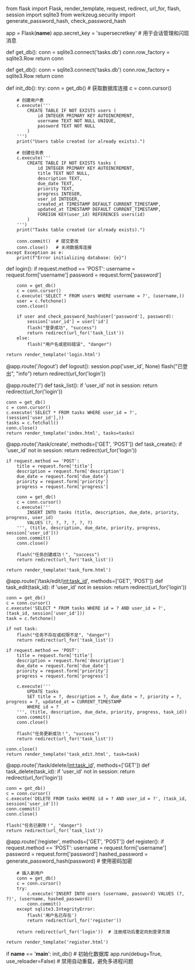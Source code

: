 from flask import Flask, render_template, request, redirect, url_for, flash, session
import sqlite3
from werkzeug.security import generate_password_hash, check_password_hash

app = Flask(__name__)
app.secret_key = 'supersecretkey'  # 用于会话管理和闪现消息



def get_db():
    conn = sqlite3.connect('tasks.db')
    conn.row_factory = sqlite3.Row
    return conn



def get_db():
    conn = sqlite3.connect('tasks.db')
    conn.row_factory = sqlite3.Row
    return conn


def init_db():
    try:
        conn = get_db()  # 获取数据库连接
        c = conn.cursor()

        # 创建用户表
        c.execute('''
            CREATE TABLE IF NOT EXISTS users (
                id INTEGER PRIMARY KEY AUTOINCREMENT,
                username TEXT NOT NULL UNIQUE,
                password TEXT NOT NULL
            )
        ''')
        print("Users table created (or already exists).")

        # 创建任务表
        c.execute('''
            CREATE TABLE IF NOT EXISTS tasks (
                id INTEGER PRIMARY KEY AUTOINCREMENT,
                title TEXT NOT NULL,
                description TEXT,
                due_date TEXT,
                priority TEXT,
                progress INTEGER,
                user_id INTEGER,
                created_at TIMESTAMP DEFAULT CURRENT_TIMESTAMP,
                updated_at TIMESTAMP DEFAULT CURRENT_TIMESTAMP,
                FOREIGN KEY(user_id) REFERENCES users(id)
            )
        ''')
        print("Tasks table created (or already exists).")

        conn.commit()  # 提交更改
        conn.close()   # 关闭数据库连接
    except Exception as e:
        print(f"Error initializing database: {e}")


def login():
    if request.method == 'POST':
        username = request.form['username']
        password = request.form['password']

        conn = get_db()
        c = conn.cursor()
        c.execute('SELECT * FROM users WHERE username = ?', (username,))
        user = c.fetchone()
        conn.close()

        if user and check_password_hash(user['password'], password):
            session['user_id'] = user['id']
            flash("登录成功", "success")
            return redirect(url_for('task_list'))
        else:
            flash("用户名或密码错误", "danger")

    return render_template('login.html')



@app.route('/logout')
def logout():
    session.pop('user_id', None)
    flash("已登出", "info")
    return redirect(url_for('login'))



@app.route('/')
def task_list():
    if 'user_id' not in session:
        return redirect(url_for('login'))

    conn = get_db()
    c = conn.cursor()
    c.execute('SELECT * FROM tasks WHERE user_id = ?', (session['user_id'],))
    tasks = c.fetchall()
    conn.close()
    return render_template('index.html', tasks=tasks)



@app.route('/task/create', methods=['GET', 'POST'])
def task_create():
    if 'user_id' not in session:
        return redirect(url_for('login'))

    if request.method == 'POST':
        title = request.form['title']
        description = request.form['description']
        due_date = request.form['due_date']
        priority = request.form['priority']
        progress = request.form['progress']

        conn = get_db()
        c = conn.cursor()
        c.execute('''
            INSERT INTO tasks (title, description, due_date, priority, progress, user_id)
            VALUES (?, ?, ?, ?, ?, ?)
        ''', (title, description, due_date, priority, progress, session['user_id']))
        conn.commit()
        conn.close()

        flash("任务创建成功！", "success")
        return redirect(url_for('task_list'))

    return render_template('task_form.html')



@app.route('/task/edit/<int:task_id>', methods=['GET', 'POST'])
def task_edit(task_id):
    if 'user_id' not in session:
        return redirect(url_for('login'))

    conn = get_db()
    c = conn.cursor()
    c.execute('SELECT * FROM tasks WHERE id = ? AND user_id = ?', (task_id, session['user_id']))
    task = c.fetchone()

    if not task:
        flash("任务不存在或权限不足", "danger")
        return redirect(url_for('task_list'))

    if request.method == 'POST':
        title = request.form['title']
        description = request.form['description']
        due_date = request.form['due_date']
        priority = request.form['priority']
        progress = request.form['progress']

        c.execute('''
            UPDATE tasks
            SET title = ?, description = ?, due_date = ?, priority = ?, progress = ?, updated_at = CURRENT_TIMESTAMP
            WHERE id = ?
        ''', (title, description, due_date, priority, progress, task_id))
        conn.commit()
        conn.close()

        flash("任务更新成功！", "success")
        return redirect(url_for('task_list'))

    conn.close()
    return render_template('task_edit.html', task=task)



@app.route('/task/delete/<int:task_id>', methods=['GET'])
def task_delete(task_id):
    if 'user_id' not in session:
        return redirect(url_for('login'))

    conn = get_db()
    c = conn.cursor()
    c.execute('DELETE FROM tasks WHERE id = ? AND user_id = ?', (task_id, session['user_id']))
    conn.commit()
    conn.close()

    flash("任务已删除！", "danger")
    return redirect(url_for('task_list'))



@app.route('/register', methods=['GET', 'POST'])
def register():
    if request.method == 'POST':
        username = request.form['username']
        password = request.form['password']
        hashed_password = generate_password_hash(password)  # 使用密码加密

        # 插入新用户
        conn = get_db()
        c = conn.cursor()
        try:
            c.execute('INSERT INTO users (username, password) VALUES (?, ?)', (username, hashed_password))
            conn.commit()
        except sqlite3.IntegrityError:
            flash('用户名已存在')
            return redirect(url_for('register'))

        return redirect(url_for('login'))  # 注册成功后重定向到登录页面

    return render_template('register.html')



if __name__ == '__main__':
    init_db()  # 初始化数据库
    app.run(debug=True, use_reloader=False)  # 禁用自动重载，避免多进程问题
